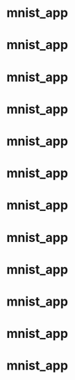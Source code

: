 # mnist_app
# mnist_app
# mnist_app
# mnist_app
# mnist_app
# mnist_app
# mnist_app
# mnist_app
# mnist_app
# mnist_app
# mnist_app
# mnist_app
